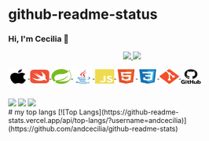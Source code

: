 # github-readme-status

### Hi, I'm Cecilia 👋

<div align="center">
  <a href="https://github.com/andcecilia">
  <img height="180em" src="https://github-readme-stats.vercel.app/api?username=andcecilia&show_icons=true&theme=dracula&include_all_commits=true&count_private=true"/>
  <img height="180em" src="https://github-readme-stats.vercel.app/api/top-langs/?username=andcecilia&layout=compact&langs_count=7&theme=dracula"/>
</div>
   
<div style="display: inline_block"><br>
  <img align="center" alt="Re-iOS" height="30" width="40" src="https://github.com/devicons/devicon/blob/master/icons/apple/apple-original.svg">
  <img align="center" alt="Re-Swift" height="30" width="40" src="https://github.com/devicons/devicon/blob/master/icons/swift/swift-original.svg">
  <img align="center" alt="Re-Spring" height="30" width="40" src="https://github.com/devicons/devicon/blob/master/icons/spring/spring-original.svg">
  <img align="center" alt="Re-Java" height="30" width="40" src="https://github.com/devicons/devicon/blob/master/icons/java/java-original.svg">
  <img align="center" alt="Re-Js" height="30" width="40" src="https://raw.githubusercontent.com/devicons/devicon/master/icons/javascript/javascript-plain.svg">
  <img align="center" alt="Re-HTML" height="30" width="40" src="https://raw.githubusercontent.com/devicons/devicon/master/icons/html5/html5-original.svg">
  <img align="center" alt="Re-CSS" height="30" width="40" src="https://raw.githubusercontent.com/devicons/devicon/master/icons/css3/css3-original.svg">
  <img align="center" alt="Re-Git" height="30" width="40" src="https://github.com/devicons/devicon/blob/master/icons/git/git-original.svg">
  <img align="center" alt="Re-GitHub" height="30" width="40" src="https://github.com/devicons/devicon/blob/master/icons/github/github-original-wordmark.svg">
    
##
 
<div> 
  <a href = "mailto:magicalkind@gmail.com"><img src="https://img.shields.io/badge/Gmail-D14836?style=for-the-badge&logo=gmail&logoColor=white" target="_blank"></a>
  <a href="https://www.linkedin.com/in/cecilia-p-600867197/" target="_blank"><img src="https://img.shields.io/badge/-LinkedIn-%230077B5?style=for-the-badge&logo=linkedin&logoColor=white" target="_blank"></a>
  <a href="https://dev.to/andcecilia" target="_blank"><img src="https://img.shields.io/badge/dev.to-0A0A0A?style=for-the-badge&logo=devdotto&logoColor=white" target="_blank"></a>
 
</div> 
# my top langs
[![Top Langs](https://github-readme-stats.vercel.app/api/top-langs/?username=andcecilia)](https://github.com/andcecilia/github-readme-stats)
